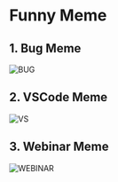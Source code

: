 # Funny Meme

## 1. Bug Meme

![BUG](https://github.com/Arpit-Jha/HacktoberFest/blob/2021/assets/BugMeme.png)

## 2. VSCode Meme

![VS](https://github.com/Arpit-Jha/HactoberFest/blob/2021/assets/VSCodeMeme.jpg)

## 3. Webinar Meme

![WEBINAR](https://github.com/Arpit-Jha/HactoberFest/blob/2021/assets/WebinarMeme.jpg)
